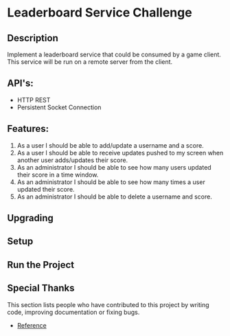 # Leaderboard Service Challenge


## Description

Implement a leaderboard service that could be consumed by a game client.  This service will be run on a remote server from the client.

## API's:

* HTTP REST
* Persistent Socket Connection

## Features:

1. As a user I should be able to add/update a username and a score.
1. As a user I should be able to receive updates pushed to my screen when another user adds/updates their score.
1. As an administrator I should be able to see how many users updated their score in a time window.
1. As an administrator I should be able to see how many times a user updated their score.
1. As an administrator I should be able to delete a username and score.


## Upgrading



## Setup



## Run the Project



## Special Thanks

This section lists people who have contributed to this project by writing code, improving documentation or fixing bugs.

* [Reference]()
